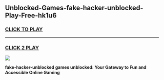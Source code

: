 
## Unblocked-Games-fake-hacker-unblocked-Play-Free-hk1u6
<h3>
<a href="https://premium76.site?title=fake-hacker-unblocked&ref=21A">CLICK TO PLAY</a></h3>
<hr>

<h3>
<a href="https://premium76.site?title=fake-hacker-unblocked&ref=21A">CLICK 2 PLAY</a>
  
</h3>

<a href="https://premium76.site?title=fake-hacker-unblocked&ref=21A"><img src="https://clearcache.store/games.png"></a>


**fake-hacker-unblocked games unblocked: Your Gateway to Fun and Accessible Online Gaming**
